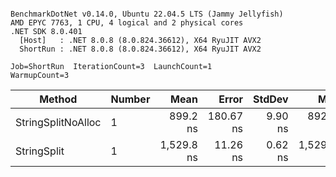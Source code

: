 ```

BenchmarkDotNet v0.14.0, Ubuntu 22.04.5 LTS (Jammy Jellyfish)
AMD EPYC 7763, 1 CPU, 4 logical and 2 physical cores
.NET SDK 8.0.401
  [Host]   : .NET 8.0.8 (8.0.824.36612), X64 RyuJIT AVX2
  ShortRun : .NET 8.0.8 (8.0.824.36612), X64 RyuJIT AVX2

Job=ShortRun  IterationCount=3  LaunchCount=1  
WarmupCount=3  

```
| Method             | Number | Mean       | Error     | StdDev  | Min        | Max        | Gen0   | Allocated |
|------------------- |------- |-----------:|----------:|--------:|-----------:|-----------:|-------:|----------:|
| StringSplitNoAlloc | 1      |   899.2 ns | 180.67 ns | 9.90 ns |   892.6 ns |   910.6 ns |      - |         - |
| StringSplit        | 1      | 1,529.8 ns |  11.26 ns | 0.62 ns | 1,529.2 ns | 1,530.4 ns | 0.0381 |    3208 B |
